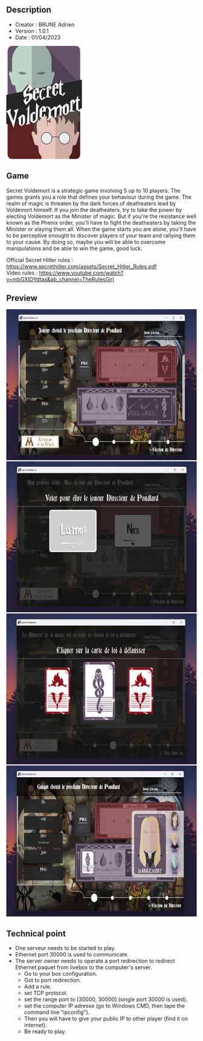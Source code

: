 ## Description

<ul>
<li>Creator : BRUNE Adrien</li>
<li>Version : 1.0.1</li>
<li>Date : 01/04/2023</li>
</ul>

<img src="./SV_GAME/Src/Resources/Secret_Voldemort_Cover.png" alt="Logo" width="200" height="300">

## Game

<p>Secret Voldemort is a strategic game involving 5 up to 10 players. 
The games grants you a role that defines your behaviour during the game.
The realm of magic is threaten by the dark forces of deatheaters lead by Voldemort himself.
If you join the deatheaters, try to take the power by electing Voldemort as the Minister of magic.
But if you're the resistance well known as the Phenix order, you'll have to fight the deatheaters by taking the Minister or slaying them all.
When the game starts you are alone, you'll have to be perceptive enought to discover players of your team and rallying them to your cause.
By doing so, maybe you will be able to overcome manipulations and be able to win the game, good luck.

Official Secret Hitler rules : https://www.secrethitler.com/assets/Secret_Hitler_Rules.pdf  
Video rules : https://www.youtube.com/watch?v=mbGXIDYdtas&ab_channel=TheRulesGirl

## Preview
<img src="./Preview/Preview_1.png" alt="Preview to add" width="700" height="400">
<img src="./Preview/Preview_2.png" alt="Preview to add" width="700" height="400">
<img src="./Preview/Preview_3.png" alt="Preview to add" width="700" height="400">
<img src="./Preview/Preview_4.png" alt="Preview to add" width="700" height="400">

## Technical point
* One serveur needs to be started to play.
* Ethernet port 30000 is used to communicate.
* The server owner needs to operate a port redirection to redirect Ethernet paquet from livebox to the computer's server.
  * Go to your box configuration.
  * Got to port redirection.
  * Add a rule.
  * set TCP protocol.
  * set the range port to [30000, 30000] (single port 30000 is used).
  * set the computer IP adresse (go to Windows CMD, then tape the command line "ipconfig").
  * Then you will have to give your public IP to other player (find it on internet).
  * Be ready to play.

